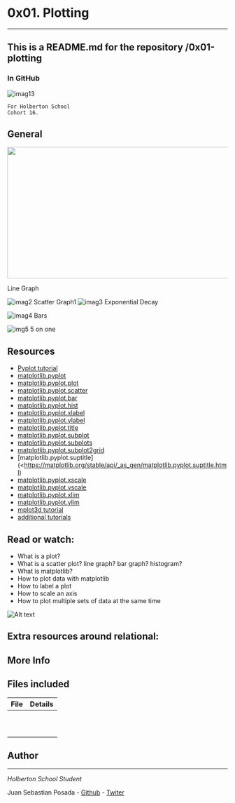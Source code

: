 # 0x01. Plotting
***
## This is a README.md for the repository /0x01-plotting
### In GitHub []()

![imag13](https://holbertonintranet.s3.amazonaws.com/uploads/medias/2018/9/b4601426ad02130836f9.jpg?X-Amz-Algorithm=AWS4-HMAC-SHA256&X-Amz-Credential=AKIARDDGGGOU5BHMTQX4%2F20220801%2Fus-east-1%2Fs3%2Faws4_request&X-Amz-Date=20220801T151722Z&X-Amz-Expires=86400&X-Amz-SignedHeaders=host&X-Amz-Signature=c02056153fc616fa91de209e5d95a8669fa23f0dd479e7e177dc3c66e51c584b)

```
For Holberton School
Cohort 16.
```
## General
<a href="grap"><img src="https://holbertonintranet.s3.amazonaws.com/uploads/medias/2018/9/664b2543b48ef4918687.png?X-Amz-Algorithm=AWS4-HMAC-SHA256&X-Amz-Credential=AKIARDDGGGOU5BHMTQX4%2F20220801%2Fus-east-1%2Fs3%2Faws4_request&X-Amz-Date=20220801T151722Z&X-Amz-Expires=86400&X-Amz-SignedHeaders=host&X-Amz-Signature=d5a8806a9da22f90fe07dcfcceb37f2cb38d9ac33d6f6b78abf06b157c0fba2e"  height="300" width="600" ></a>

Line Graph

![imag2](https://holbertonintranet.s3.amazonaws.com/uploads/medias/2018/9/1b143961d254e65afa2c.png?X-Amz-Algorithm=AWS4-HMAC-SHA256&X-Amz-Credential=AKIARDDGGGOU5BHMTQX4%2F20220801%2Fus-east-1%2Fs3%2Faws4_request&X-Amz-Date=20220801T151722Z&X-Amz-Expires=86400&X-Amz-SignedHeaders=host&X-Amz-Signature=04dc09828e688e03d2fdbcb58697413abdb8e4255bc70b6729201993cb9231e4)
Scatter Graph1
![imag3](https://holbertonintranet.s3.amazonaws.com/uploads/medias/2018/9/2b6334feb069ae1b6014.png?X-Amz-Algorithm=AWS4-HMAC-SHA256&X-Amz-Credential=AKIARDDGGGOU5BHMTQX4%2F20220801%2Fus-east-1%2Fs3%2Faws4_request&X-Amz-Date=20220801T151722Z&X-Amz-Expires=86400&X-Amz-SignedHeaders=host&X-Amz-Signature=5975b7679b0020dbaa351ad38926517dc9c301173431c517411d63710ae84547)
Exponential Decay

![imag4](https://holbertonintranet.s3.amazonaws.com/uploads/medias/2018/9/10a48ad296d16ee8fb63.png?X-Amz-Algorithm=AWS4-HMAC-SHA256&X-Amz-Credential=AKIARDDGGGOU5BHMTQX4%2F20220801%2Fus-east-1%2Fs3%2Faws4_request&X-Amz-Date=20220801T151722Z&X-Amz-Expires=86400&X-Amz-SignedHeaders=host&X-Amz-Signature=c6c799c77bd6a9cdceb8a9cec66d5676864718dbcec5b50720d18b53a5552105)
Bars

![img5](https://holbertonintranet.s3.amazonaws.com/uploads/medias/2018/9/e58d423ffd060a779753.png?X-Amz-Algorithm=AWS4-HMAC-SHA256&X-Amz-Credential=AKIARDDGGGOU5BHMTQX4%2F20220801%2Fus-east-1%2Fs3%2Faws4_request&X-Amz-Date=20220801T151722Z&X-Amz-Expires=86400&X-Amz-SignedHeaders=host&X-Amz-Signature=a9212a784223f10ce5acef4667cf5c55b43dc907ba072f7210efa416db8b4d8f)
5 on one

## Resources

* [Pyplot tutorial](https://matplotlib.org/stable/tutorials/introductory/pyplot.html)
* [matplotlib.pyplot](https://matplotlib.org/stable/api/_as_gen/matplotlib.pyplot.html)
* [matplotlib.pyplot.plot](https://matplotlib.org/stable/api/_as_gen/matplotlib.pyplot.plot.html)
* [matplotlib.pyplot.scatter](https://matplotlib.org/stable/api/_as_gen/matplotlib.pyplot.scatter.html)
* [matplotlib.pyplot.bar](https://matplotlib.org/stable/api/_as_gen/matplotlib.pyplot.bar.html)
* [matplotlib.pyplot.hist](https://matplotlib.org/stable/api/_as_gen/matplotlib.pyplot.hist.html)
* [matplotlib.pyplot.xlabel](https://matplotlib.org/stable/api/_as_gen/matplotlib.pyplot.xlabel.html)
* [matplotlib.pyplot.ylabel](https://matplotlib.org/stable/api/_as_gen/matplotlib.pyplot.ylabel.html)
* [matplotlib.pyplot.title](https://matplotlib.org/stable/api/_as_gen/matplotlib.pyplot.title.html)
* [matplotlib.pyplot.subplot](https://matplotlib.org/stable/api/_as_gen/matplotlib.pyplot.subplot.html)
* [matplotlib.pyplot.subplots](https://matplotlib.org/stable/api/_as_gen/matplotlib.pyplot.subplots.html)
* [matplotlib.pyplot.subplot2grid](https://matplotlib.org/stable/api/_as_gen/matplotlib.pyplot.subplot2grid.html)
* [matplotlib.pyplot.suptitle](<https://matplotlib.org/stable/api/_as_gen/matplotlib.pyplot.suptitle.html)
* [matplotlib.pyplot.xscale](https://matplotlib.org/stable/api/_as_gen/matplotlib.pyplot.xscale.html)
* [matplotlib.pyplot.yscale](https://matplotlib.org/stable/api/_as_gen/matplotlib.pyplot.yscale.html)
* [matplotlib.pyplot.xlim](https://matplotlib.org/stable/api/_as_gen/matplotlib.pyplot.xlim.html)
* [matplotlib.pyplot.ylim](https://matplotlib.org/stable/api/_as_gen/matplotlib.pyplot.ylim.html)
* [mplot3d tutorial](https://matplotlib.org/2.0.2/mpl_toolkits/mplot3d/tutorial.html)
* [additional tutorials](https://matplotlib.org/stable/tutorials/index.html)

## Read or watch:

* What is a plot?
* What is a scatter plot? line graph? bar graph? histogram?
* What is matplotlib?
* How to plot data with matplotlib
* How to label a plot
* How to scale an axis
* How to plot multiple sets of data at the same time

![Alt text]()

## Extra resources around relational:

## More Info

## Files included

| File                 | Details                                    |
|--------------------- | ------------------------------------------ |
| []() |	       |
| []() |	       |
| []() |	       |
| []() |	       |
| []() |	       |
| []() |	       |
| []() |	       |
| []() |	       |
| []() |	       |
| []() |	       |


## Author
***
*Holberton School Student*

Juan Sebastian Posada  - [Github](https://github.com/Juansepo13) - [Twiter](https://twitter.com/@JuanSeb35904130)
